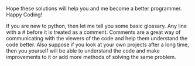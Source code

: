 
Hope these solutions will help you and me become a better programmer. Happy Coding!

If you are new to python, then let me tell you some basic glossary. Any line with a # before it is treated as a comment. Comments are a great way of communicating with the viewers of the code and help them understand the code better. Also suppose if you look at your own projects after a long time, then you yourself will be able to understand the code and make improvements to it or add more methods of solving the same problem.
